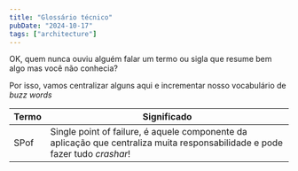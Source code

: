 ```yaml
---
title: "Glossário técnico"
pubDate: "2024-10-17"
tags: ["architecture"]
---
```


OK, quem nunca ouviu alguém falar um termo ou sigla que resume bem algo mas você não conhecia?

Por isso, vamos centralizar alguns aqui e incrementar nosso vocabulário de *buzz words*

| Termo | Significado                                                                                                                  |
| ----- | ---------------------------------------------------------------------------------------------------------------------------- |
| SPof  | Single point of failure, é aquele componente da aplicação que centraliza muita responsabilidade e pode fazer tudo *crashar*! |
